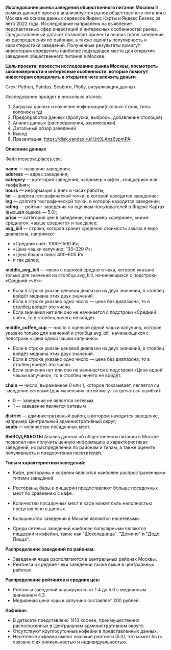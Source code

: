 **Исследование рынка заведений общественного питания Москвы**
В рамках данного проекта анализируется рынок общественного питания в Москве на основе данных сервисов Яндекс Карты и Яндекс Бизнес за лето 2022 года. Исследование направлено на выявление перспективных сфер инвестиций и интересных особенностей рынка. Предоставленный датасет позволяет провести анализ типов заведений, их распределения по районам, а также оценить популярность и характеристики заведений. Полученные результаты помогут инвесторам определить наиболее подходящее место для открытия заведения общественного питания в Москве.


**Цель проекта: провести исследование рынка Москвы, посмотреть закономерности и интересные особенности. которые помогут инвесторам определить в открытие чего вложить деньги**

Стек: Python, Pandas, Seaborn, Plotly, визуализация данных

Исследование пройдет в несколько этапов:
1. Загрузка данных и изучение информации(сколько строк, типы колонок и тд)
2. Предобработка данных (пропуски, выбросы, добавление столбцов)
3. Анализ данных (распределения, взаимосвязи)
4. Детальный обзор заведений
5. Вывод
6. Презентация: <https://disk.yandex.ru/i/Jrj0LAnz6ypmPA>

**Описание данных**

Файл moscow_places.csv:

**name** — название заведения;\
**address** — адрес заведения;\
**category** — категория заведения, например «кафе», «пиццерия» или «кофейня»;\
**hours** — информация о днях и часах работы;\
**lat** — широта географической точки, в которой находится заведение;\
**lng** — долгота географической точки, в которой находится заведение;\
**rating** — рейтинг заведения по оценкам пользователей в Яндекс Картах (высшая оценка — 5.0);\
**price** — категория цен в заведении, например «средние», «ниже среднего», «выше среднего» и так далее;\
**avg_bill** — строка, которая хранит среднюю стоимость заказа в виде диапазона, например:
- «Средний счёт: 1000–1500 ₽»;
- «Цена чашки капучино: 130–220 ₽»;
- «Цена бокала пива: 400–600 ₽».
- и так далее;

**middle_avg_bill** — число с оценкой среднего чека, которое указано только для значений из столбца avg_bill, начинающихся с подстроки «Средний счёт»:
- Если в строке указан ценовой диапазон из двух значений, в столбец войдёт медиана этих двух значений.
- Если в строке указано одно число — цена без диапазона, то в столбец войдёт это число.
- Если значения нет или оно не начинается с подстроки «Средний счёт», то в столбец ничего не войдёт.

**middle_coffee_cup** — число с оценкой одной чашки капучино, которое указано только для значений и столбца avg_bill, начинающихся с подстроки «Цена одной чашки капучино»:
- Если в строке указан ценовой диапазон из двух значений, в столбец войдёт медиана этих двух значений.
- Если в строке указано одно число — цена без диапазона, то в столбец войдёт это число.
- Если значения нет или оно не начинается с подстроки «Цена одной чашки капучино», то в столбец ничего не войдёт.

**chain** — число, выраженное 0 или 1, которое показывает, является ли заведение сетевым (для маленьких сетей могут встречаться ошибки):
- 0 — заведение не является сетевым
- 1 — заведение является сетевым

**district** — административный район, в котором находится заведение, например Центральный административный округ;\
**seats** — количество посадочных мест.


**ВЫВОД РАБОТЫ**
Анализ данных об общественном питании в Москве позволил нам получить ценную информацию о характеристиках заведений, их распределении по районам и типам, а также оценить популярность и предпочтения посетителей.

**Типы и характеристики заведений:**

- Кафе, рестораны и кофейни являются наиболее распространенными типами заведений.
- Рестораны, бары и пиццерии предоставляют больше посадочных мест по сравнению с кафе.
- Количество посадочных мест в кафе может быть неполностью представлено в данных.


- Большинство заведений в Москве являются несетевыми.
- Среди сетевых заведений наиболее популярными являются пиццерии и кофейни, такие как "Шоколадница", "Домино" и "Додо Пицца".

**Распределение заведений по районам:**

- Заведения чаще располагаются в центральных районах Москвы.
- Рейтинги и средние чеки заведений также выше в центральных районах.

**Распределение рейтингов и средних цен:**

- Рейтинги заведений варьируются от 1.4 до 5.0 с медианным значением 4.3.
- Медианная цена чашки капучино составляет 200 рублей.

**Кофейни:**

- В датасете представлено 1413 кофеен, преимущественно расположенных в Центральном административном округе.
- Отсутствуют круглосуточные кофейни в представленных данных.
- Несетевые кофейни имеют высокие рейтинги (5.0), что может быть связано с их уникальностью и индивидуальностью.


